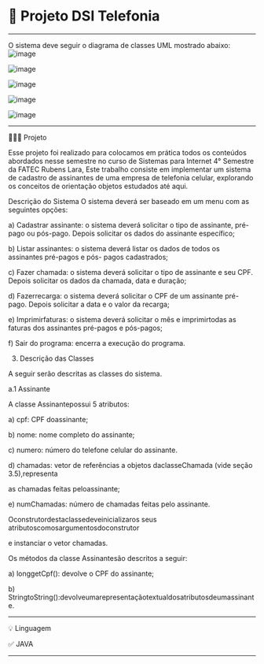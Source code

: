 # 🚀 Projeto  DSI  Telefonia
**********************************************************************
O sistema deve seguir o diagrama de classes UML mostrado abaixo:
![image](https://github.com/chritianegozza/ProjetoDSI-Telefonia/assets/72118415/d95c9b5e-a297-4282-8d8b-2714aa3fee68)

![image](https://github.com/chritianegozza/ProjetoDSI-Telefonia/assets/72118415/4650238d-28fd-426f-a6c0-5ff7b85ef419)

![image](https://github.com/chritianegozza/ProjetoDSI-Telefonia/assets/72118415/108f5974-01d0-489a-bc29-b6e5f579725a)


![image](https://github.com/chritianegozza/ProjetoDSI-Telefonia/assets/72118415/912cedb7-706d-433e-aa21-f2d2b1277201)

![image](https://github.com/chritianegozza/ProjetoDSI-Telefonia/assets/72118415/294578bf-8296-46f0-b355-c7c86abd3997)


**********************************************************************
👩🏻‍💻 Projeto

Esse projeto foi realizado para colocamos em prática todos os conteúdos 
abordados nesse semestre no curso de Sistemas para Internet 4° Semestre
da FATEC Rubens Lara, Este trabalho consiste em implementar um sistema de 
cadastro de assinantes de uma empresa de telefonia celular, explorando os
conceitos de orientação objetos estudados até aqui.

Descrição do Sistema
O sistema deverá ser baseado em um menu com as seguintes opções:

a) Cadastrar assinante: o sistema deverá solicitar o tipo de assinante, pré-pago ou pós-pago.
Depois solicitar os dados do assinante específico;

b) Listar assinantes: o sistema deverá listar os dados de todos os assinantes pré-pagos e pós-
pagos cadastrados;

c) Fazer chamada: o sistema deverá solicitar o tipo de assinante e seu CPF. Depois solicitar os
dados da chamada, data e duração;

d) Fazerrecarga: o sistema deverá solicitar o CPF de um assinante pré-pago. Depois solicitar a
data e o valor da recarga;

e) Imprimirfaturas: o sistema deverá solicitar o mês e imprimirtodas as faturas dos assinantes
pré-pagos e pós-pagos;

f) Sair do programa: encerra a execução do programa.

3. Descrição das Classes

A seguir serão descritas as classes do sistema.

a.1 Assinante

A classe Assinantepossui 5 atributos:

a) cpf: CPF doassinante;

b) nome: nome completo do assinante;

c) numero: número do telefone celular do assinante.

d) chamadas: vetor de referências a objetos daclasseChamada (vide seção 3.5),representa

as chamadas feitas peloassinante;

e) numChamadas: número de chamadas feitas pelo assinante.

Oconstrutordestaclassedeveinicializaros seus atributoscomosargumentosdoconstrutor

e instanciar o vetor chamadas.

Os métodos da classe Assinantesão descritos a seguir:

a) longgetCpf(): devolve o CPF do assinante;

b) StringtoString():devolveumarepresentaçãotextualdosatributosdeumassinante.

************************************************************************
💡 Linguagem 

✅ JAVA

***************************************************************************

